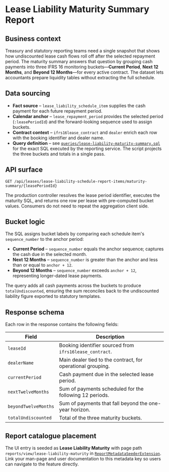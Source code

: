# Lease Liability Maturity Summary Report

## Business context

Treasury and statutory reporting teams need a single snapshot that shows how undiscounted lease cash flows roll off after the
selected repayment period. The maturity summary answers that question by grouping cash payments into three IFRS 16 monitoring
buckets—**Current Period**, **Next 12 Months**, and **Beyond 12 Months**—for every active contract. The dataset lets accountants
prepare liquidity tables without extracting the full schedule.

## Data sourcing

* **Fact source** – `lease_liability_schedule_item` supplies the cash payment for each future repayment period.
* **Calendar anchor** – `lease_repayment_period` provides the selected period (`:leasePeriodId`) and the forward-looking
  sequence used to assign buckets.
* **Contract context** – `ifrs16lease_contract` and `dealer` enrich each row with the booking identifier and dealer name.
* **Query definition** – see [`queries/lease-liability-maturity-summary.sql`](../../queries/lease-liability-maturity-summary.sql)
  for the exact SQL executed by the reporting service. The script projects the three buckets and totals in a single pass.

## API surface

```
GET /api/leases/lease-liability-schedule-report-items/maturity-summary/{leasePeriodId}
```

The production controller resolves the lease period identifier, executes the maturity SQL, and returns one row per lease with
pre-computed bucket values. Consumers do not need to repeat the aggregation client side.

## Bucket logic

The SQL assigns bucket labels by comparing each schedule item's `sequence_number` to the anchor period:

* **Current Period** – `sequence_number` equals the anchor sequence; captures the cash due in the selected month.
* **Next 12 Months** – `sequence_number` is greater than the anchor and less than or equal to `anchor + 12`.
* **Beyond 12 Months** – `sequence_number` exceeds `anchor + 12`, representing longer-dated lease payments.

The query adds all cash payments across the buckets to produce `totalUndiscounted`, ensuring the sum reconciles back to the
undiscounted liability figure exported to statutory templates.

## Response schema

Each row in the response contains the following fields:

| Field | Description |
| --- | --- |
| `leaseId` | Booking identifier sourced from `ifrs16lease_contract`. |
| `dealerName` | Main dealer tied to the contract, for operational grouping. |
| `currentPeriod` | Cash payment due in the selected lease period. |
| `nextTwelveMonths` | Sum of payments scheduled for the following 12 periods. |
| `beyondTwelveMonths` | Sum of payments that fall beyond the one-year horizon. |
| `totalUndiscounted` | Total of the three maturity buckets. |

## Report catalogue placement

The UI entry is seeded as **Lease Liability Maturity** with page path `reports/view/lease-liability-maturity` in
[`ReportMetadataSeederExtension`](../../src/main/java/io/github/erp/erp/reports/ReportMetadataSeederExtension.java). Link your
man-page and user documentation to this metadata key so users can navigate to the feature directly.
